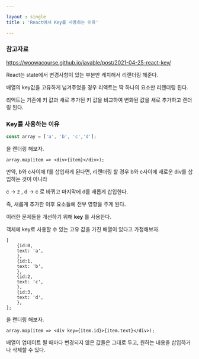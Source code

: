 ```yaml
---

layout : single
title : 'React에서 Key를 사용하는 이유'

---
```






### 참고자료

https://woowacourse.github.io/javable/post/2021-04-25-react-key/



React는 state에서 변경사항이 있는 부분만 캐치해서 리랜더링 해준다.

배열의 key값을 고유하게 넘겨주었을 경우 리액트는 딱 하나의 요소만 리랜더링 된다. 



리액트는 기존에 키 값과 새로 추가된 키 값을 비교하여 변화된 값을 새로 추가하고 랜더링 된다. 



### Key를 사용하는 이유

```javascript
const array = ['a', 'b', 'c','d'];
```

을 랜더링 해보자.

```react
array.map(item => <div>{item}</div>);
```

만약, b와 c사이에 f를 삽입하게 된다면, 리랜더링 할 경우 b와 c사이에 새로운 div를 삽입하는 것이 아니라

c -> z , d -> c 로 바뀌고 마지막에 d를 새롭게 삽입한다.

즉, 새롭게 추가한 이후 요소들에 전부 영향을 주게 된다.



이러한 문제들을 개선하기 위해 **key** 를 사용한다. 



객체에 key로 사용할 수 있는 고유 값을 가진 배열이 있다고 가정해보자. 

```react
[
	{id:0, 
	text: 'a',
	},
	{id:1, 
	text: 'b',
	},
	{id:2, 
	text: 'c',
	},
	{id:3, 
	text: 'd',
	},
];
```

을 랜더링 해보자. 

```
array.map(item => <div key={item.id}>{item.text}</div>);
```



배열이 업데이트 될 때마다 변경되지 않은 값들은 그대로 두고, 원하는 내용을 삽입하거나 삭제할 수 있다. 







